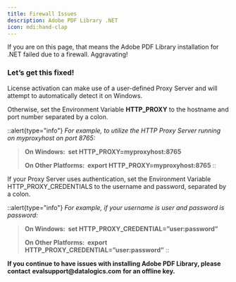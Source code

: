```yaml
---
title: Firewall Issues
description: Adobe PDF Library .NET
icon: mdi:hand-clap
---
```


If you are on this page, that means the Adobe PDF Library installation for .NET failed due to a firewall. Aggravating!

### **Let’s get this fixed!**

License activation can make use of a user-defined Proxy Server and will attempt to automatically detect it on Windows.

Otherwise, set the Environment Variable **HTTP\_PROXY** to the hostname and port number separated by a colon.

::alert{type="info"}
_For example, to utilize the HTTP Proxy Server running on myproxyhost on port 8765:_

> **On Windows:  set HTTP\_PROXY=myproxyhost:8765**
>
> **On Other Platforms:  export HTTP\_PROXY=myproxyhost:8765**
::

If your Proxy Server uses authentication, set the Environment Variable HTTP\_PROXY\_CREDENTIALS to the username and password, separated by a colon.

::alert{type="info"}
_For example, if your username is user and password is password:_

> **On Windows:  set HTTP\_PROXY\_CREDENTIAL=”user\:password”**
>
> **On Other Platforms:  export HTTP\_PROXY\_CREDENTIAL=”user\:password”**
::

**If you continue to have issues with installing Adobe PDF Library, please contact** **evalsupport\@datalogics.com** **for an offline key.**
